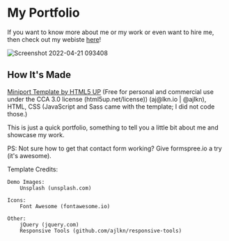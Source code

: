 <h1>My Portfolio</h1>
<p>If you want to know more about me or my work or even want to hire me, then check out my webiste <a href="https://abigail-noel.netlify.app/">here</a>!</p>

![Screenshot 2022-04-21 093408](https://user-images.githubusercontent.com/72089733/164471262-e668fd5c-6188-45a1-8154-b904976a3d09.png)


<h2>How It's Made</h2>
<p><a href="https://html5up.net/miniport">Miniport Template by HTML5 UP</a> (Free for personal and commercial use under the CCA 3.0 license (html5up.net/license))
 (aj@lkn.io | @ajlkn), 
HTML, CSS (JavaScript and Sass came with the template; I did not code those.)</p>

<p>This is just a quick portfolio, something to tell you a little bit about me and showcase my work.</p>



PS: Not sure how to get that contact form working? Give formspree.io a try (it's awesome).


Template Credits:

	Demo Images:
		Unsplash (unsplash.com)

	Icons:
		Font Awesome (fontawesome.io)

	Other:
		jQuery (jquery.com)
		Responsive Tools (github.com/ajlkn/responsive-tools)
